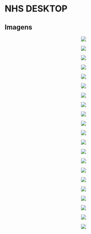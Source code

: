 # NHS DESKTOP

## Imagens
<p align="center"><img src='https://github.com/Ramonrune/nhs-desktop/blob/master/img01.png'></p>
<p align="center"><img src='https://github.com/Ramonrune/nhs-desktop/blob/master/img02.png'></p>
<p align="center"><img src='https://github.com/Ramonrune/nhs-desktop/blob/master/img03.png'></p>
<p align="center"><img src='https://github.com/Ramonrune/nhs-desktop/blob/master/img04.png'></p>
<p align="center"><img src='https://github.com/Ramonrune/nhs-desktop/blob/master/img05.png'></p>
<p align="center"><img src='https://github.com/Ramonrune/nhs-desktop/blob/master/img06.png'></p>
<p align="center"><img src='https://github.com/Ramonrune/nhs-desktop/blob/master/img07.png'></p>
<p align="center"><img src='https://github.com/Ramonrune/nhs-desktop/blob/master/img08.png'></p>
<p align="center"><img src='https://github.com/Ramonrune/nhs-desktop/blob/master/img09.png'></p>
<p align="center"><img src='https://github.com/Ramonrune/nhs-desktop/blob/master/img10.png'></p>
<p align="center"><img src='https://github.com/Ramonrune/nhs-desktop/blob/master/img11.png'></p>
<p align="center"><img src='https://github.com/Ramonrune/nhs-desktop/blob/master/img12.png'></p>
<p align="center"><img src='https://github.com/Ramonrune/nhs-desktop/blob/master/img13.png'></p>
<p align="center"><img src='https://github.com/Ramonrune/nhs-desktop/blob/master/img14.png'></p>
<p align="center"><img src='https://github.com/Ramonrune/nhs-desktop/blob/master/img15.png'></p>
<p align="center"><img src='https://github.com/Ramonrune/nhs-desktop/blob/master/img16.png'></p>
<p align="center"><img src='https://github.com/Ramonrune/nhs-desktop/blob/master/img17.png'></p>
<p align="center"><img src='https://github.com/Ramonrune/nhs-desktop/blob/master/img18.png'></p>
<p align="center"><img src='https://github.com/Ramonrune/nhs-desktop/blob/master/img19.png'></p>
<p align="center"><img src='https://github.com/Ramonrune/nhs-desktop/blob/master/img20.jpg'></p>
<p align="center"><img src='https://github.com/Ramonrune/nhs-desktop/blob/master/img21.jpg'></p>
